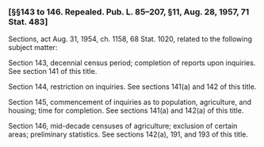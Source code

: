 ### [§§143 to 146. Repealed. Pub. L. 85–207, §11, Aug. 28, 1957, 71 Stat. 483] ###

Sections, act Aug. 31, 1954, ch. 1158, 68 Stat. 1020, related to the following subject matter:

Section 143, decennial census period; completion of reports upon inquiries. See section 141 of this title.

Section 144, restriction on inquiries. See sections 141(a) and 142 of this title.

Section 145, commencement of inquiries as to population, agriculture, and housing; time for completion. See sections 141(a) and 142(a) of this title.

Section 146, mid-decade censuses of agriculture; exclusion of certain areas; preliminary statistics. See sections 142(a), 191, and 193 of this title.